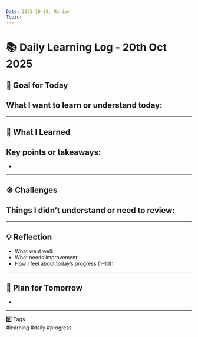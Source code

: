 ```yaml
---
Date: 2025-10-20, Monday
Topic:
---
```


# 📚 Daily Learning Log - 20th Oct 2025

## 🎯 Goal for Today
What I want to learn or understand today:
- 

---

## 🧠 What I Learned
Key points or takeaways:
- 
- 

---

## ⚙️ Challenges
Things I didn’t understand or need to review:
- 

---

## 💡 Reflection
- What went well: 
- What needs improvement: 
- How I feel about today’s progress (1–10): 

---

## 🚀 Plan for Tomorrow
- 

---

#️⃣ Tags  
#learning #daily #progress
